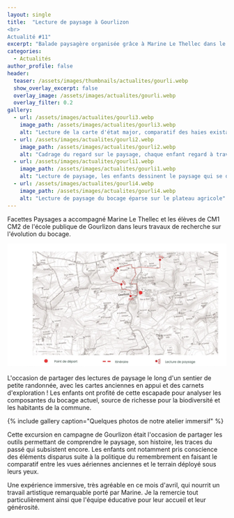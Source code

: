 ```yaml
---
layout: single
title:  "Lecture de paysage à Gourlizon
<br>
Actualité #11"
excerpt: "Balade paysagère organisée grâce à Marine Le Thellec dans le cadre de sa résidence Médicis à Gourlizon"
categories:
  - Actualités
author_profile: false
header:
  teaser: /assets/images/thumbnails/actualites/gourli.webp
  show_overlay_excerpt: false
  overlay_image: /assets/images/actualites/gourli.webp
  overlay_filter: 0.2
gallery:
  - url: /assets/images/actualites/gourli3.webp
    image_path: /assets/images/actualites/gourli3.webp
    alt: "Lecture de la carte d'état major, comparatif des haies existantes au XIXème siècle et aujourd'hui"
  - url: /assets/images/actualites/gourli2.webp
    image_path: /assets/images/actualites/gourli2.webp
    alt: "Cadrage du regard sur le paysage, chaque enfant regard à travers son cadre les éléments qui composent la vue"
  - url: /assets/images/actualites/gourli1.webp
    image_path: /assets/images/actualites/gourli1.webp
    alt: "Lecture de paysage, les enfants dessinent le paysage qui se déroule sous leurs yeux"
  - url: /assets/images/actualites/gourli4.webp
    image_path: /assets/images/actualites/gourli4.webp
    alt: "Lecture de paysage du bocage éparse sur le plateau agricole"
---
```


Facettes Paysages a accompagné Marine Le Thellec et les élèves de CM1 CM2 de l'école publique de Gourlizon dans leurs travaux de recherche sur l'évolution du bocage.

![carte générale de l'itinéraire avec les points d'arrêt envisagés pour lire les paysages du bocage de Gourlizon](/assets/images/actualites/gourlicarte.webp)

L'occasion de partager des lectures de paysage le long d'un sentier de petite randonnée, avec les cartes anciennes en appui et des carnets d'exploration !
Les enfants ont profité de cette escapade pour analyser les composantes du bocage actuel, source de richesse pour la biodiversité et les habitants de la commune.

{% include gallery caption="Quelques photos de notre atelier immersif" %}

Cette excursion en campagne de Gourlizon était l'occasion de partager les outils permettant de comprendre le paysage, son histoire, les traces du passé qui subsistent encore. 
Les enfants ont notamment pris conscience des éléments disparus suite à la politique du remembrement en faisant le comparatif entre les vues aériennes anciennes et le terrain déployé sous leurs yeux.

Une expérience immersive, très agréable en ce mois d'avril, qui nourrit un travail artistique remarquable porté par Marine. Je la remercie tout particulièrement ainsi que l'équipe éducative pour leur accueil et leur générosité. 

